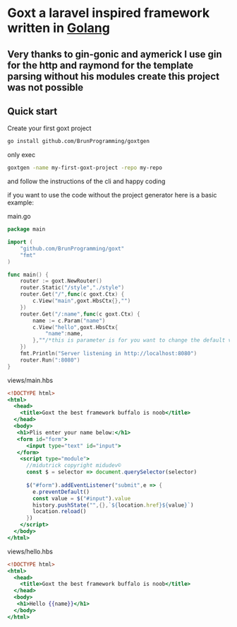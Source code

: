 <h1 style="text-align">
    Goxt a laravel inspired framework written in <a href="https://go.dev">Golang</a>
</h1>

## Very thanks to gin-gonic and aymerick I use gin for the http and raymond for the template parsing without his modules create this project was not possible
## Quick start

Create your first goxt project

```bash
go install github.com/BrunProgramming/goxtgen
```

only exec
```bash
goxtgen -name my-first-goxt-project -repo my-repo
```
and follow the instructions of the cli and happy coding


if you want to use the code without the project generator 
here is a basic example:

main.go
```go
package main

import (
    "github.com/BrunProgramming/goxt"
    "fmt"
)

func main() {
    router := goxt.NewRouter()
    router.Static("/style","./style")
    router.Get("/",func(c goxt.Ctx) {
        c.View("main",goxt.HbsCtx{},"")
    })
    router.Get("/:name",func(c goxt.Ctx) {
        name := c.Param("name")
        c.View("hello",goxt.HbsCtx{
            "name":name,
        },""/*this is parameter is for you want to change the default views dir put "" if you want to use the default dir*/)
    })
    fmt.Println("Server listening in http://localhost:8080")
    router.Run(":8080")
}
```

views/main.hbs
```hbs
<!DOCTYPE html>
<html>
  <head>
    <title>Goxt the best framework buffalo is noob</title>
  </head>
  <body>
   <h1>Plis enter your name below:</h1>
   <form id="form">
      <input type="text" id="input">
   </form>
    <script type="module">
      //midutrick copyright midudev©
      const $ = selector => document.querySelector(selector)
      
      $("#form").addEventListener("submit",e => {
        e.preventDefault()
        const value = $("#input").value
        history.pushState("",{},`${location.href}${value}`)
        location.reload()
      })
    </script>
  </body>
</html>
```


views/hello.hbs
```hbs
<!DOCTYPE html>
<html>
  <head>
    <title>Goxt the best framework buffalo is noob</title>
  </head>
  <body>
   <h1>Hello {{name}}</h1>
  </body>
</html>
```


